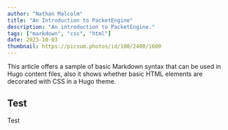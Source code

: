```yaml
---
author: "Nathan Malcolm"
title: "An Introduction to PacketEngine"
description: "An introduction to PacketEngine."
tags: ["markdown", "css", "html"]
date: 2023-10-03
thumbnail: https://picsum.photos/id/180/2400/1600
---
```


This article offers a sample of basic Markdown syntax that can be used in Hugo content files, also it shows whether basic HTML elements are decorated with CSS in a Hugo theme.

<!--more-->

## Test

Test